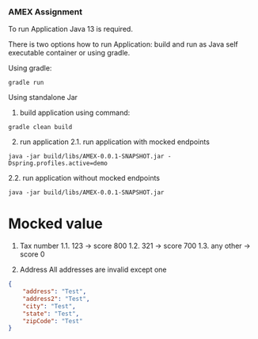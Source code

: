 ### AMEX Assignment
To run Application Java 13 is required.

There is two options how to run Application:
build and run as Java self executable container or using gradle.

Using gradle:
```shell script
gradle run
```

Using standalone Jar

1. build application using command:
```shell script
gradle clean build
```

2. run application
2.1. run application with mocked endpoints
```shell script
java -jar build/libs/AMEX-0.0.1-SNAPSHOT.jar -Dspring.profiles.active=demo
```
2.2. run application without mocked endpoints
```shell script
java -jar build/libs/AMEX-0.0.1-SNAPSHOT.jar
```

# Mocked value
1. Tax number
1.1. 123 -> score 800
1.2. 321 -> score 700
1.3. any other -> score 0

2. Address
All addresses are invalid except one
```json
{
    "address": "Test",
    "address2": "Test",
    "city": "Test",
    "state": "Test",
    "zipCode": "Test"
}
```

